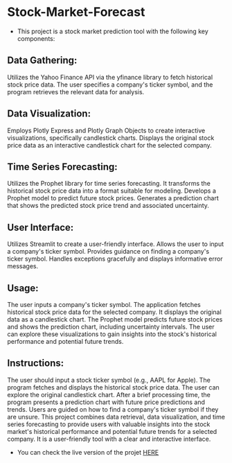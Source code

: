 # Stock-Market-Forecast
- This project is a stock market prediction tool with the following key components:

## Data Gathering:

Utilizes the Yahoo Finance API via the yfinance library to fetch historical stock price data.
The user specifies a company's ticker symbol, and the program retrieves the relevant data for analysis.

## Data Visualization:

Employs Plotly Express and Plotly Graph Objects to create interactive visualizations, specifically candlestick charts.
Displays the original stock price data as an interactive candlestick chart for the selected company.

## Time Series Forecasting:

Utilizes the Prophet library for time series forecasting. It transforms the historical stock price data into a format suitable for modeling.
Develops a Prophet model to predict future stock prices.
Generates a prediction chart that shows the predicted stock price trend and associated uncertainty.

## User Interface:

Utilizes Streamlit to create a user-friendly interface.
Allows the user to input a company's ticker symbol.
Provides guidance on finding a company's ticker symbol.
Handles exceptions gracefully and displays informative error messages.

## Usage:

The user inputs a company's ticker symbol.
The application fetches historical stock price data for the selected company.
It displays the original data as a candlestick chart.
The Prophet model predicts future stock prices and shows the prediction chart, including uncertainty intervals.
The user can explore these visualizations to gain insights into the stock's historical performance and potential future trends.

## Instructions:

The user should input a stock ticker symbol (e.g., AAPL for Apple).
The program fetches and displays the historical stock price data.
The user can explore the original candlestick chart.
After a brief processing time, the program presents a prediction chart with future price predictions and trends.
Users are guided on how to find a company's ticker symbol if they are unsure.
This project combines data retrieval, data visualization, and time series forecasting to provide users with valuable insights into the stock market's historical performance and potential future trends for a selected company. It is a user-friendly tool with a clear and interactive interface.

- You can check the live version of the projet [HERE](https://hugomilesi-stock-market-forecast-st-skvbiy.streamlit.app/)
